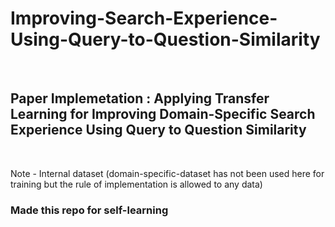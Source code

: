 # Improving-Search-Experience-Using-Query-to-Question-Similarity

<br/>

## Paper Implemetation : Applying Transfer Learning for Improving Domain-Specific Search Experience Using Query to Question Similarity  
<br/>

Note - Internal dataset (domain-specific-dataset has not been used here for training but the rule of implementation is allowed to any data)

### Made this repo for self-learning
